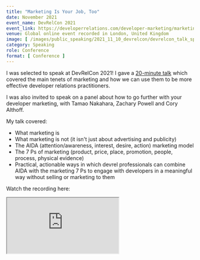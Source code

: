 ```yaml
---
title: "Marketing Is Your Job, Too"
date: November 2021
event_name: DevRelCon 2021
event_link: https://developerrelations.com/developer-marketing/marketing-is-your-job-too
venue: Global online event recorded in London, United Kingdom
image: [ /images/public_speaking/2021_11_10_devrelcon/devrelcon_talk_speaker_card.jpeg, /images/public_speaking/2021_11_10_devrelcon/devrelcon_panel_speaker_card.jpeg ]
category: Speaking
role: Conference
format: [ Conference ]
---
```


I was selected to speak at DevRelCon 2021!  I gave a [20-minute talk](https://2021.devrel.net/speaker/suze-shardlow/) which covered the main tenets of marketing and how we can use them to be more effective developer relations practitioners.

I was also invited to speak on a panel about how to go further with your developer marketing, with Tamao Nakahara, Zachary Powell and Cory Althoff.

My talk covered:

* What marketing is
* What marketing is not (it isn't just about advertising and publicity)
* The AIDA (attention/awareness, interest, desire, action) marketing model
* The 7 Ps of marketing (product, price, place, promotion, people, process, physical evidence)
* Practical, actionable ways in which devrel professionals can combine AIDA with the marketing 7 Ps to engage with developers in a meaningful way without selling or marketing to them

Watch the recording here:

<div class="embed-responsive embed-responsive-16by9">
  <iframe class="embed-responsive-item" src="https://www.youtube.com/embed/Qp3V4eHpV6Y" allowfullscreen></iframe>
</div><br/>
